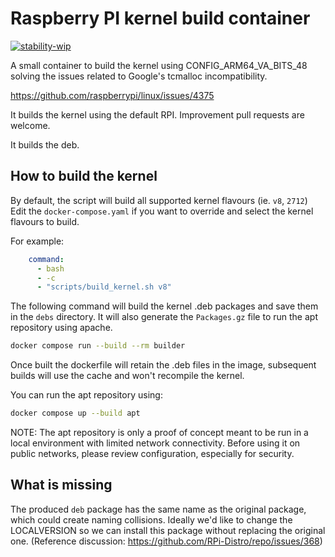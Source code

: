 # Raspberry PI kernel build container

[![stability-wip](https://img.shields.io/badge/stability-wip-lightgrey.svg)](https://github.com/mkenney/software-guides/blob/master/STABILITY-BADGES.md#work-in-progress)

A small container to build the kernel using CONFIG_ARM64_VA_BITS_48 solving the issues
related to Google's tcmalloc incompatibility.

https://github.com/raspberrypi/linux/issues/4375

It builds the kernel using the default RPI. Improvement pull requests are welcome.

It builds the deb.

## How to build the kernel

By default, the script will build all supported kernel flavours (ie. `v8`, `2712`)
Edit the `docker-compose.yaml` if you want to override and select the kernel flavours to build.  

For example:

```yaml
    command:
      - bash
      - -c
      - "scripts/build_kernel.sh v8"
```

The following command will build the kernel .deb packages and save them in the `debs` directory.
It will also generate the `Packages.gz` file to run the apt repository using apache.

```bash
docker compose run --build --rm builder
```

Once built the dockerfile will retain the .deb files in the image,
subsequent builds will use the cache and won't recompile the kernel.

You can run the apt repository using:

```bash
docker compose up --build apt
```

NOTE: The apt repository is only a proof of concept meant to be run in a local environment
with limited network connectivity. Before using it on public networks,
please review configuration, especially for security.

## What is missing

The produced `deb` package has the same name as the original package, which could create
naming collisions. Ideally we'd like to change the LOCALVERSION so we can install this
package without replacing the original one. (Reference discussion: https://github.com/RPi-Distro/repo/issues/368)
